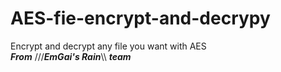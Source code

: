 # AES-fie-encrypt-and-decrypy
Encrypt and decrypt any file you want with AES<br />
***From*** ///***EmGai's Rain***\\\ ***team***
